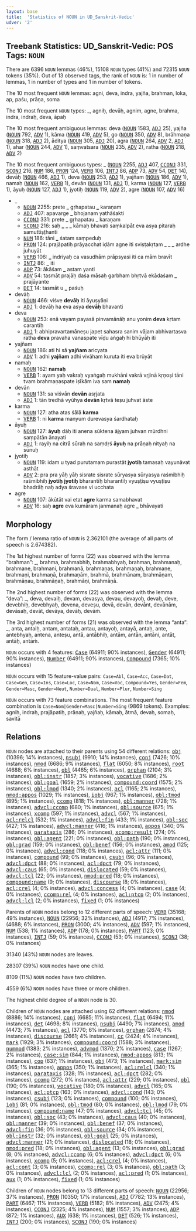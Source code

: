 ```yaml
---
layout: base
title:  'Statistics of NOUN in UD_Sanskrit-Vedic'
udver: '2'
---
```


## Treebank Statistics: UD_Sanskrit-Vedic: POS Tags: `NOUN`

There are 6396 `NOUN` lemmas (46%), 15108 `NOUN` types (41%) and 72315 `NOUN` tokens (35%).
Out of 13 observed tags, the rank of `NOUN` is: 1 in number of lemmas, 1 in number of types and 1 in number of tokens.

The 10 most frequent `NOUN` lemmas: agni, deva, indra, yajña, brahman, loka, ap, paśu, prāṇa, soma

The 10 most frequent `NOUN` types:  _, agniḥ, devāḥ, agnim, agne, brahma, indra, indraḥ, deva, āpaḥ

The 10 most frequent ambiguous lemmas: deva (<tt><a href="sa_vedic-pos-NOUN.html">NOUN</a></tt> 1583, <tt><a href="sa_vedic-pos-ADJ.html">ADJ</a></tt> 25), yajña (<tt><a href="sa_vedic-pos-NOUN.html">NOUN</a></tt> 792, <tt><a href="sa_vedic-pos-ADV.html">ADV</a></tt> 1), kāma (<tt><a href="sa_vedic-pos-NOUN.html">NOUN</a></tt> 419, <tt><a href="sa_vedic-pos-ADV.html">ADV</a></tt> 5), go (<tt><a href="sa_vedic-pos-NOUN.html">NOUN</a></tt> 350, <tt><a href="sa_vedic-pos-ADV.html">ADV</a></tt> 8), brāhmaṇa (<tt><a href="sa_vedic-pos-NOUN.html">NOUN</a></tt> 318, <tt><a href="sa_vedic-pos-ADJ.html">ADJ</a></tt> 2), āditya (<tt><a href="sa_vedic-pos-NOUN.html">NOUN</a></tt> 305, <tt><a href="sa_vedic-pos-ADJ.html">ADJ</a></tt> 20), agra (<tt><a href="sa_vedic-pos-NOUN.html">NOUN</a></tt> 264, <tt><a href="sa_vedic-pos-ADV.html">ADV</a></tt> 2, <tt><a href="sa_vedic-pos-ADJ.html">ADJ</a></tt> 1), ahar (<tt><a href="sa_vedic-pos-NOUN.html">NOUN</a></tt> 244, <tt><a href="sa_vedic-pos-ADV.html">ADV</a></tt> 1), saṃvatsara (<tt><a href="sa_vedic-pos-NOUN.html">NOUN</a></tt> 235, <tt><a href="sa_vedic-pos-ADV.html">ADV</a></tt> 2), ratha (<tt><a href="sa_vedic-pos-NOUN.html">NOUN</a></tt> 218, <tt><a href="sa_vedic-pos-ADV.html">ADV</a></tt> 2)

The 10 most frequent ambiguous types:  _ (<tt><a href="sa_vedic-pos-NOUN.html">NOUN</a></tt> 2255, <tt><a href="sa_vedic-pos-ADJ.html">ADJ</a></tt> 407, <tt><a href="sa_vedic-pos-CCONJ.html">CCONJ</a></tt> 331, <tt><a href="sa_vedic-pos-SCONJ.html">SCONJ</a></tt> 216, <tt><a href="sa_vedic-pos-NUM.html">NUM</a></tt> 186, <tt><a href="sa_vedic-pos-PRON.html">PRON</a></tt> 124, <tt><a href="sa_vedic-pos-VERB.html">VERB</a></tt> 106, <tt><a href="sa_vedic-pos-INTJ.html">INTJ</a></tt> 86, <tt><a href="sa_vedic-pos-ADP.html">ADP</a></tt> 73, <tt><a href="sa_vedic-pos-ADV.html">ADV</a></tt> 54, <tt><a href="sa_vedic-pos-DET.html">DET</a></tt> 14), devāḥ (<tt><a href="sa_vedic-pos-NOUN.html">NOUN</a></tt> 466, <tt><a href="sa_vedic-pos-ADJ.html">ADJ</a></tt> 1), deva (<tt><a href="sa_vedic-pos-NOUN.html">NOUN</a></tt> 253, <tt><a href="sa_vedic-pos-ADJ.html">ADJ</a></tt> 1), yajñam (<tt><a href="sa_vedic-pos-NOUN.html">NOUN</a></tt> 186, <tt><a href="sa_vedic-pos-ADV.html">ADV</a></tt> 1), namaḥ (<tt><a href="sa_vedic-pos-NOUN.html">NOUN</a></tt> 162, <tt><a href="sa_vedic-pos-VERB.html">VERB</a></tt> 1), devān (<tt><a href="sa_vedic-pos-NOUN.html">NOUN</a></tt> 131, <tt><a href="sa_vedic-pos-ADJ.html">ADJ</a></tt> 1), karma (<tt><a href="sa_vedic-pos-NOUN.html">NOUN</a></tt> 127, <tt><a href="sa_vedic-pos-VERB.html">VERB</a></tt> 1), āyuḥ (<tt><a href="sa_vedic-pos-NOUN.html">NOUN</a></tt> 127, <tt><a href="sa_vedic-pos-ADJ.html">ADJ</a></tt> 1), jyotiḥ (<tt><a href="sa_vedic-pos-NOUN.html">NOUN</a></tt> 119, <tt><a href="sa_vedic-pos-ADV.html">ADV</a></tt> 2), agre (<tt><a href="sa_vedic-pos-NOUN.html">NOUN</a></tt> 107, <tt><a href="sa_vedic-pos-ADV.html">ADV</a></tt> 16)


* _
  * <tt><a href="sa_vedic-pos-NOUN.html">NOUN</a></tt> 2255: prete _ gṛhapatau <b>_</b> karaṇam
  * <tt><a href="sa_vedic-pos-ADJ.html">ADJ</a></tt> 407: apavarge <b>_</b> bhojanam yathāśakti
  * <tt><a href="sa_vedic-pos-CCONJ.html">CCONJ</a></tt> 331: prete <b>_</b> gṛhapatau _ karaṇam
  * <tt><a href="sa_vedic-pos-SCONJ.html">SCONJ</a></tt> 216: saḥ <b>_</b> _ _ kāmaḥ bhavati saṃkalpāt eva asya pitaraḥ samuttiṣṭhanti
  * <tt><a href="sa_vedic-pos-NUM.html">NUM</a></tt> 186: tāni <b>_</b> śatam saṃpeduḥ
  * <tt><a href="sa_vedic-pos-PRON.html">PRON</a></tt> 124: prajāpatiḥ prāyacchat iḍām agne iti sviṣṭakṛtam _ _ <b>_</b> ardhe juhuyāt
  * <tt><a href="sa_vedic-pos-VERB.html">VERB</a></tt> 106: <b>_</b> indriyaḥ ca vasudhām prāpsyasi iti ca mām bravīt
  * <tt><a href="sa_vedic-pos-INTJ.html">INTJ</a></tt> 86: <b>_</b> iti
  * <tt><a href="sa_vedic-pos-ADP.html">ADP</a></tt> 73: ākāśam <b>_</b> astam yanti
  * <tt><a href="sa_vedic-pos-ADV.html">ADV</a></tt> 54: tasmāt prajāḥ daśa māsaḥ garbham bhṛtvā ekādaśam <b>_</b> prajāyante
  * <tt><a href="sa_vedic-pos-DET.html">DET</a></tt> 14: tasmāt u <b>_</b> paśuḥ
* devāḥ
  * <tt><a href="sa_vedic-pos-NOUN.html">NOUN</a></tt> 466: viśve <b>devāḥ</b> iti āyuṣyāṇi
  * <tt><a href="sa_vedic-pos-ADJ.html">ADJ</a></tt> 1: devāḥ ha eva asya <b>devāḥ</b> bhavanti
* deva
  * <tt><a href="sa_vedic-pos-NOUN.html">NOUN</a></tt> 253: enā vayam payasā pinvamānāḥ anu yonim <b>deva</b> kṛtam carantīḥ
  * <tt><a href="sa_vedic-pos-ADJ.html">ADJ</a></tt> 1: abhipravartamāneṣu japet sahasra sanim vājam abhivartasva ratha <b>deva</b> pravaha vanaspate vīḍu aṅgaḥ hi bhūyāḥ iti
* yajñam
  * <tt><a href="sa_vedic-pos-NOUN.html">NOUN</a></tt> 186: ati hi sā <b>yajñam</b> aricyata
  * <tt><a href="sa_vedic-pos-ADV.html">ADV</a></tt> 1: adhi <b>yajñam</b> adhi vivāham kuruta iti eva brūyāt
* namaḥ
  * <tt><a href="sa_vedic-pos-NOUN.html">NOUN</a></tt> 162: <b>namaḥ</b>
  * <tt><a href="sa_vedic-pos-VERB.html">VERB</a></tt> 1: ayam yaḥ vakraḥ vyaṅgaḥ mukhāni vakrā vṛjinā kṛṇoṣi tāni tvam brahmaṇaspate iṣīkām iva sam <b>namaḥ</b>
* devān
  * <tt><a href="sa_vedic-pos-NOUN.html">NOUN</a></tt> 131: sa viśvān <b>devān</b> asṛjata
  * <tt><a href="sa_vedic-pos-ADJ.html">ADJ</a></tt> 1: tān tredhā vyūhya <b>devān</b> kṛtvā teṣu juhvat āste
* karma
  * <tt><a href="sa_vedic-pos-NOUN.html">NOUN</a></tt> 127: atha atas śālā <b>karma</b>
  * <tt><a href="sa_vedic-pos-VERB.html">VERB</a></tt> 1: ni <b>karma</b> manyum durevasya śardhataḥ
* āyuḥ
  * <tt><a href="sa_vedic-pos-NOUN.html">NOUN</a></tt> 127: <b>āyuḥ</b> dāḥ iti anena sūktena ājyam juhvan mūrdhni saṃpātān ānayati
  * <tt><a href="sa_vedic-pos-ADJ.html">ADJ</a></tt> 1: rayiḥ na citrā sūraḥ na saṃdṛś <b>āyuḥ</b> na prāṇaḥ nityaḥ na sūnuḥ
* jyotiḥ
  * <tt><a href="sa_vedic-pos-NOUN.html">NOUN</a></tt> 119: idam u tyad purutamam purastāt <b>jyotiḥ</b> tamasaḥ vayunāvat asthāt
  * <tt><a href="sa_vedic-pos-ADV.html">ADV</a></tt> 2: pra pra yāḥ yāḥ sisrate sisrate sūryasya sūryasya raśmibhiḥ raśmibhiḥ <b>jyotiḥ</b> <b>jyotiḥ</b> bharantīḥ bharantīḥ vyuṣṭiṣu vyuṣṭiṣu bhadrāḥ naḥ adya śravase vi ucchata
* agre
  * <tt><a href="sa_vedic-pos-NOUN.html">NOUN</a></tt> 107: ākūtāt vai etat <b>agre</b> karma samabhavat
  * <tt><a href="sa_vedic-pos-ADV.html">ADV</a></tt> 16: saḥ <b>agre</b> eva kumāram janmanaḥ agre _ bhāvayati

## Morphology

The form / lemma ratio of `NOUN` is 2.362101 (the average of all parts of speech is 2.674382).

The 1st highest number of forms (22) was observed with the lemma “brahman”: _, brahma, brahmabhiḥ, brahmabhyaḥ, brahman, brahmanaḥ, brahmane, brahmani, brahmanā, brahmaṇas, brahmaṇaḥ, brahmaṇe, brahmaṇi, brahmaṇā, brahmaṇām, brahmā, brahmānam, brahmāṇam, brahmāṇau, brahmāṇaḥ, brahmāṇi, brahmāṇā.

The 2nd highest number of forms (22) was observed with the lemma “deva”: _, deva, devaiḥ, devam, devasya, devau, devayoḥ, devaḥ, deve, devebhiḥ, devebhyaḥ, devena, deveṣu, devā, devān, devānt, devānām, devāsaḥ, devāt, devāya, devāḥ, devāṁ.

The 3rd highest number of forms (21) was observed with the lemma “anta”: _, anta, antaiḥ, antam, antataḥ, antau, antayoḥ, antayā, antaḥ, ante, antebhyaḥ, antena, anteṣu, antā, antābhiḥ, antām, antān, antāni, antāt, antāḥ, antāṁ.

`NOUN` occurs with 4 features: <tt><a href="sa_vedic-feat-Case.html">Case</a></tt> (64911; 90% instances), <tt><a href="sa_vedic-feat-Gender.html">Gender</a></tt> (64911; 90% instances), <tt><a href="sa_vedic-feat-Number.html">Number</a></tt> (64911; 90% instances), <tt><a href="sa_vedic-feat-Compound.html">Compound</a></tt> (7365; 10% instances)

`NOUN` occurs with 15 feature-value pairs: `Case=Abl`, `Case=Acc`, `Case=Dat`, `Case=Gen`, `Case=Ins`, `Case=Loc`, `Case=Nom`, `Case=Voc`, `Compound=Yes`, `Gender=Fem`, `Gender=Masc`, `Gender=Neut`, `Number=Dual`, `Number=Plur`, `Number=Sing`

`NOUN` occurs with 73 feature combinations.
The most frequent feature combination is `Case=Nom|Gender=Masc|Number=Sing` (9869 tokens).
Examples: agniḥ, indraḥ, prajāpatiḥ, prāṇaḥ, yajñaḥ, kāmaḥ, ātmā, devaḥ, somaḥ, savitā


## Relations

`NOUN` nodes are attached to their parents using 54 different relations: <tt><a href="sa_vedic-dep-obj.html">obj</a></tt> (10396; 14% instances), <tt><a href="sa_vedic-dep-nsubj.html">nsubj</a></tt> (9910; 14% instances), <tt><a href="sa_vedic-dep-conj.html">conj</a></tt> (7426; 10% instances), <tt><a href="sa_vedic-dep-nmod.html">nmod</a></tt> (6686; 9% instances), <tt><a href="sa_vedic-dep-flat.html">flat</a></tt> (6050; 8% instances), <tt><a href="sa_vedic-dep-root.html">root</a></tt> (4688; 6% instances), <tt><a href="sa_vedic-dep-obl.html">obl</a></tt> (4465; 6% instances), <tt><a href="sa_vedic-dep-orphan.html">orphan</a></tt> (2104; 3% instances), <tt><a href="sa_vedic-dep-obl-instr.html">obl:instr</a></tt> (1857; 3% instances), <tt><a href="sa_vedic-dep-vocative.html">vocative</a></tt> (1686; 2% instances), <tt><a href="sa_vedic-dep-obl-goal.html">obl:goal</a></tt> (1659; 2% instances), <tt><a href="sa_vedic-dep-compound-coord.html">compound:coord</a></tt> (1575; 2% instances), <tt><a href="sa_vedic-dep-obl-lmod.html">obl:lmod</a></tt> (1340; 2% instances), <tt><a href="sa_vedic-dep-acl.html">acl</a></tt> (1165; 2% instances), <tt><a href="sa_vedic-dep-nmod-appos.html">nmod:appos</a></tt> (1029; 1% instances), <tt><a href="sa_vedic-dep-iobj.html">iobj</a></tt> (967; 1% instances), <tt><a href="sa_vedic-dep-obl-tmod.html">obl:tmod</a></tt> (895; 1% instances), <tt><a href="sa_vedic-dep-ccomp.html">ccomp</a></tt> (818; 1% instances), <tt><a href="sa_vedic-dep-obl-manner.html">obl:manner</a></tt> (728; 1% instances), <tt><a href="sa_vedic-dep-advcl-ccomp.html">advcl:ccomp</a></tt> (680; 1% instances), <tt><a href="sa_vedic-dep-obl-source.html">obl:source</a></tt> (675; 1% instances), <tt><a href="sa_vedic-dep-xcomp.html">xcomp</a></tt> (597; 1% instances), <tt><a href="sa_vedic-dep-advcl.html">advcl</a></tt> (567; 1% instances), <tt><a href="sa_vedic-dep-acl-relcl.html">acl:relcl</a></tt> (532; 1% instances), <tt><a href="sa_vedic-dep-advcl-fin.html">advcl:fin</a></tt> (433; 1% instances), <tt><a href="sa_vedic-dep-obl-soc.html">obl:soc</a></tt> (427; 1% instances), <tt><a href="sa_vedic-dep-advcl-manner.html">advcl:manner</a></tt> (416; 1% instances), <tt><a href="sa_vedic-dep-appos.html">appos</a></tt> (340; 0% instances), <tt><a href="sa_vedic-dep-parataxis.html">parataxis</a></tt> (286; 0% instances), <tt><a href="sa_vedic-dep-xcomp-result.html">xcomp:result</a></tt> (274; 0% instances), <tt><a href="sa_vedic-dep-obl-agent.html">obl:agent</a></tt> (221; 0% instances), <tt><a href="sa_vedic-dep-obl-path.html">obl:path</a></tt> (190; 0% instances), <tt><a href="sa_vedic-dep-obl-grad.html">obl:grad</a></tt> (159; 0% instances), <tt><a href="sa_vedic-dep-obl-benef.html">obl:benef</a></tt> (156; 0% instances), <tt><a href="sa_vedic-dep-amod.html">amod</a></tt> (125; 0% instances), <tt><a href="sa_vedic-dep-advcl-cond.html">advcl:cond</a></tt> (118; 0% instances), <tt><a href="sa_vedic-dep-acl-attr.html">acl:attr</a></tt> (111; 0% instances), <tt><a href="sa_vedic-dep-compound.html">compound</a></tt> (99; 0% instances), <tt><a href="sa_vedic-dep-csubj.html">csubj</a></tt> (96; 0% instances), <tt><a href="sa_vedic-dep-advcl-dpct.html">advcl:dpct</a></tt> (88; 0% instances), <tt><a href="sa_vedic-dep-acl-dpct.html">acl:dpct</a></tt> (79; 0% instances), <tt><a href="sa_vedic-dep-advcl-caus.html">advcl:caus</a></tt> (65; 0% instances), <tt><a href="sa_vedic-dep-dislocated.html">dislocated</a></tt> (59; 0% instances), <tt><a href="sa_vedic-dep-advcl-tcl.html">advcl:tcl</a></tt> (22; 0% instances), <tt><a href="sa_vedic-dep-nmod-pred.html">nmod:pred</a></tt> (18; 0% instances), <tt><a href="sa_vedic-dep-compound-name.html">compound:name</a></tt> (9; 0% instances), <tt><a href="sa_vedic-dep-discourse.html">discourse</a></tt> (8; 0% instances), <tt><a href="sa_vedic-dep-acl-crel.html">acl:crel</a></tt> (4; 0% instances), <tt><a href="sa_vedic-dep-advcl-concess.html">advcl:concess</a></tt> (4; 0% instances), <tt><a href="sa_vedic-dep-case.html">case</a></tt> (4; 0% instances), <tt><a href="sa_vedic-dep-ccomp-rel.html">ccomp:rel</a></tt> (4; 0% instances), <tt><a href="sa_vedic-dep-acl-ptcp.html">acl:ptcp</a></tt> (2; 0% instances), <tt><a href="sa_vedic-dep-advcl-lcl.html">advcl:lcl</a></tt> (2; 0% instances), <tt><a href="sa_vedic-dep-fixed.html">fixed</a></tt> (1; 0% instances)

Parents of `NOUN` nodes belong to 12 different parts of speech: <tt><a href="sa_vedic-pos-VERB.html">VERB</a></tt> (35168; 49% instances), <tt><a href="sa_vedic-pos-NOUN.html">NOUN</a></tt> (22956; 32% instances), <tt><a href="sa_vedic-pos-ADJ.html">ADJ</a></tt> (4917; 7% instances),  (4688; 6% instances), <tt><a href="sa_vedic-pos-PRON.html">PRON</a></tt> (3000; 4% instances), <tt><a href="sa_vedic-pos-ADV.html">ADV</a></tt> (597; 1% instances), <tt><a href="sa_vedic-pos-NUM.html">NUM</a></tt> (538; 1% instances), <tt><a href="sa_vedic-pos-ADP.html">ADP</a></tt> (178; 0% instances), <tt><a href="sa_vedic-pos-PART.html">PART</a></tt> (123; 0% instances), <tt><a href="sa_vedic-pos-INTJ.html">INTJ</a></tt> (59; 0% instances), <tt><a href="sa_vedic-pos-CCONJ.html">CCONJ</a></tt> (53; 0% instances), <tt><a href="sa_vedic-pos-SCONJ.html">SCONJ</a></tt> (38; 0% instances)

31340 (43%) `NOUN` nodes are leaves.

28307 (39%) `NOUN` nodes have one child.

8109 (11%) `NOUN` nodes have two children.

4559 (6%) `NOUN` nodes have three or more children.

The highest child degree of a `NOUN` node is 30.

Children of `NOUN` nodes are attached using 62 different relations: <tt><a href="sa_vedic-dep-nmod.html">nmod</a></tt> (8886; 14% instances), <tt><a href="sa_vedic-dep-conj.html">conj</a></tt> (6685; 11% instances), <tt><a href="sa_vedic-dep-flat.html">flat</a></tt> (6494; 11% instances), <tt><a href="sa_vedic-dep-det.html">det</a></tt> (4698; 8% instances), <tt><a href="sa_vedic-dep-nsubj.html">nsubj</a></tt> (4490; 7% instances), <tt><a href="sa_vedic-dep-amod.html">amod</a></tt> (4473; 7% instances), <tt><a href="sa_vedic-dep-acl.html">acl</a></tt> (3770; 6% instances), <tt><a href="sa_vedic-dep-orphan.html">orphan</a></tt> (2674; 4% instances), <tt><a href="sa_vedic-dep-discourse.html">discourse</a></tt> (2661; 4% instances), <tt><a href="sa_vedic-dep-cc.html">cc</a></tt> (2424; 4% instances), <tt><a href="sa_vedic-dep-mark.html">mark</a></tt> (1929; 3% instances), <tt><a href="sa_vedic-dep-compound-coord.html">compound:coord</a></tt> (1588; 3% instances), <tt><a href="sa_vedic-dep-nummod.html">nummod</a></tt> (1383; 2% instances), <tt><a href="sa_vedic-dep-advmod.html">advmod</a></tt> (1370; 2% instances), <tt><a href="sa_vedic-dep-case.html">case</a></tt> (1267; 2% instances), <tt><a href="sa_vedic-dep-case-sim.html">case:sim</a></tt> (844; 1% instances), <tt><a href="sa_vedic-dep-nmod-appos.html">nmod:appos</a></tt> (813; 1% instances), <tt><a href="sa_vedic-dep-cop.html">cop</a></tt> (637; 1% instances), <tt><a href="sa_vedic-dep-obj.html">obj</a></tt> (473; 1% instances), <tt><a href="sa_vedic-dep-mark-sim.html">mark:sim</a></tt> (365; 1% instances), <tt><a href="sa_vedic-dep-appos.html">appos</a></tt> (350; 1% instances), <tt><a href="sa_vedic-dep-acl-relcl.html">acl:relcl</a></tt> (340; 1% instances), <tt><a href="sa_vedic-dep-parataxis.html">parataxis</a></tt> (328; 1% instances), <tt><a href="sa_vedic-dep-acl-dpct.html">acl:dpct</a></tt> (282; 0% instances), <tt><a href="sa_vedic-dep-ccomp.html">ccomp</a></tt> (272; 0% instances), <tt><a href="sa_vedic-dep-acl-attr.html">acl:attr</a></tt> (229; 0% instances), <tt><a href="sa_vedic-dep-obl.html">obl</a></tt> (190; 0% instances), <tt><a href="sa_vedic-dep-vocative.html">vocative</a></tt> (180; 0% instances), <tt><a href="sa_vedic-dep-advcl.html">advcl</a></tt> (165; 0% instances), <tt><a href="sa_vedic-dep-acl-ptcp.html">acl:ptcp</a></tt> (163; 0% instances), <tt><a href="sa_vedic-dep-advcl-cond.html">advcl:cond</a></tt> (143; 0% instances), <tt><a href="sa_vedic-dep-csubj.html">csubj</a></tt> (123; 0% instances), <tt><a href="sa_vedic-dep-compound.html">compound</a></tt> (100; 0% instances), <tt><a href="sa_vedic-dep-iobj.html">iobj</a></tt> (81; 0% instances), <tt><a href="sa_vedic-dep-obl-tmod.html">obl:tmod</a></tt> (80; 0% instances), <tt><a href="sa_vedic-dep-obl-lmod.html">obl:lmod</a></tt> (79; 0% instances), <tt><a href="sa_vedic-dep-compound-name.html">compound:name</a></tt> (47; 0% instances), <tt><a href="sa_vedic-dep-advcl-tcl.html">advcl:tcl</a></tt> (45; 0% instances), <tt><a href="sa_vedic-dep-obl-soc.html">obl:soc</a></tt> (43; 0% instances), <tt><a href="sa_vedic-dep-advcl-caus.html">advcl:caus</a></tt> (40; 0% instances), <tt><a href="sa_vedic-dep-obl-manner.html">obl:manner</a></tt> (39; 0% instances), <tt><a href="sa_vedic-dep-obl-benef.html">obl:benef</a></tt> (37; 0% instances), <tt><a href="sa_vedic-dep-advcl-fin.html">advcl:fin</a></tt> (36; 0% instances), <tt><a href="sa_vedic-dep-obl-source.html">obl:source</a></tt> (34; 0% instances), <tt><a href="sa_vedic-dep-obl-instr.html">obl:instr</a></tt> (32; 0% instances), <tt><a href="sa_vedic-dep-obl-goal.html">obl:goal</a></tt> (25; 0% instances), <tt><a href="sa_vedic-dep-advcl-manner.html">advcl:manner</a></tt> (21; 0% instances), <tt><a href="sa_vedic-dep-dislocated.html">dislocated</a></tt> (18; 0% instances), <tt><a href="sa_vedic-dep-nmod-pred.html">nmod:pred</a></tt> (18; 0% instances), <tt><a href="sa_vedic-dep-obl-agent.html">obl:agent</a></tt> (13; 0% instances), <tt><a href="sa_vedic-dep-obl-grad.html">obl:grad</a></tt> (8; 0% instances), <tt><a href="sa_vedic-dep-advcl-ccomp.html">advcl:ccomp</a></tt> (6; 0% instances), <tt><a href="sa_vedic-dep-advcl-dpct.html">advcl:dpct</a></tt> (6; 0% instances), <tt><a href="sa_vedic-dep-xcomp.html">xcomp</a></tt> (5; 0% instances), <tt><a href="sa_vedic-dep-acl-crel.html">acl:crel</a></tt> (4; 0% instances), <tt><a href="sa_vedic-dep-acl-cont.html">acl:cont</a></tt> (3; 0% instances), <tt><a href="sa_vedic-dep-ccomp-rel.html">ccomp:rel</a></tt> (3; 0% instances), <tt><a href="sa_vedic-dep-obl-path.html">obl:path</a></tt> (3; 0% instances), <tt><a href="sa_vedic-dep-advcl-lcl.html">advcl:lcl</a></tt> (2; 0% instances), <tt><a href="sa_vedic-dep-acl-pred.html">acl:pred</a></tt> (1; 0% instances), <tt><a href="sa_vedic-dep-aux.html">aux</a></tt> (1; 0% instances), <tt><a href="sa_vedic-dep-fixed.html">fixed</a></tt> (1; 0% instances)

Children of `NOUN` nodes belong to 13 different parts of speech: <tt><a href="sa_vedic-pos-NOUN.html">NOUN</a></tt> (22956; 37% instances), <tt><a href="sa_vedic-pos-PRON.html">PRON</a></tt> (10350; 17% instances), <tt><a href="sa_vedic-pos-ADJ.html">ADJ</a></tt> (7782; 13% instances), <tt><a href="sa_vedic-pos-PART.html">PART</a></tt> (6467; 11% instances), <tt><a href="sa_vedic-pos-VERB.html">VERB</a></tt> (5182; 8% instances), <tt><a href="sa_vedic-pos-ADV.html">ADV</a></tt> (2475; 4% instances), <tt><a href="sa_vedic-pos-CCONJ.html">CCONJ</a></tt> (2325; 4% instances), <tt><a href="sa_vedic-pos-NUM.html">NUM</a></tt> (1557; 3% instances), <tt><a href="sa_vedic-pos-ADP.html">ADP</a></tt> (872; 1% instances), <tt><a href="sa_vedic-pos-AUX.html">AUX</a></tt> (638; 1% instances), <tt><a href="sa_vedic-pos-DET.html">DET</a></tt> (526; 1% instances), <tt><a href="sa_vedic-pos-INTJ.html">INTJ</a></tt> (200; 0% instances), <tt><a href="sa_vedic-pos-SCONJ.html">SCONJ</a></tt> (190; 0% instances)

